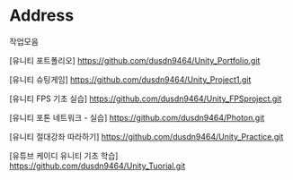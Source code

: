 # Address
작업모음

[유니티 포트폴리오]
https://github.com/dusdn9464/Unity_Portfolio.git

[유니티 슈팅게임]
https://github.com/dusdn9464/Unity_Project1.git

[유니티 FPS 기초 실습]
https://github.com/dusdn9464/Unity_FPSproject.git

[유니티 포톤 네트워크 - 실습]
https://github.com/dusdn9464/Photon.git

[유니티 절대강좌 따라하기]
https://github.com/dusdn9464/Unity_Practice.git

[유튜브 케이디 유니티 기초 학습]
https://github.com/dusdn9464/Unity_Tuorial.git
